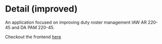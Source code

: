 # Detail (improved)

An application focused on improving duty roster management IAW AR 220-45 and DA PAM 220-45.

Checkout the frontend [here]()